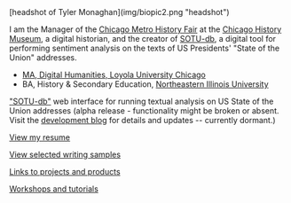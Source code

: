 <link rel="shortcut icon" type="image/x-icon" href="tm-icon.png">
[headshot of Tyler Monaghan](img/biopic2.png "headshot")

I am the Manager of the [Chicago Metro History Fair](http://www.chicagohistoryfair.org) at the [Chicago History Museum](http://www.chicagohistory.org), a digital historian, and the creator of [SOTU-db](http://www.sotu-db.com), a digital tool for performing sentiment analysis on the texts of US Presidents' "State of the Union" addresses.

- [MA, Digital Humanities, Loyola University Chicago](https://luc.edu/ctsdh/academics/maindigitalhumanities/)
- BA, History & Secondary Education, [Northeastern Illinois University](https://www.neiu.edu/)


["SOTU-db"](http://www.sotu-db.com) web interface for running textual analysis on US State of the Union addresses (alpha release - functionality might be broken or absent. Visit the [development blog](http://blog.sotu-db.com) for details and updates -- currently dormant.)

[View my resume](docs/TMonaghan-Resume.pdf)

[View selected writing samples](/samples/samples.md)

[Links to projects and products](/samples/links.md)

[Workshops and tutorials](/docs/workshops.md)
